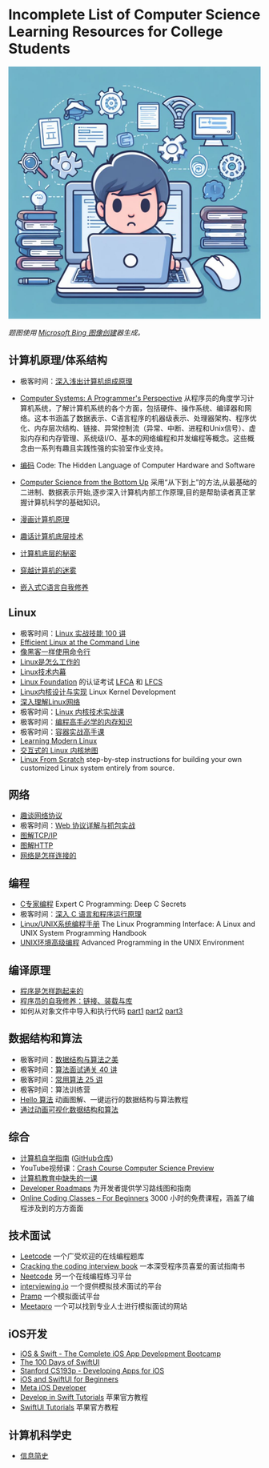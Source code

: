 # Incomplete List of Computer Science Learning Resources for College Students

<img src="https://raw.githubusercontent.com/mz1999/material/master/images/202310071053668.jpeg" alt="cs resource" style="zoom:50%;" />

*题图使用 [Microsoft Bing 图像创建](https://bing.com/create)器生成。*

## 计算机原理/体系结构

* 极客时间：[深入浅出计算机组成原理](https://time.geekbang.org/column/intro/100026001)
* [Computer Systems: A Programmer's Perspective](http://csapp.cs.cmu.edu/3e/home.html) 从程序员的角度学习计算机系统，了解计算机系统的各个方面，包括硬件、操作系统、编译器和网络。这本书涵盖了数据表示、C语言程序的机器级表示、处理器架构、程序优化、内存层次结构、链接、异常控制流（异常、中断、进程和Unix信号）、虚拟内存和内存管理、系统级I/O、基本的网络编程和并发编程等概念。这些概念由一系列有趣且实践性强的实验室作业支持。
* [编码](https://book.douban.com/subject/4822685/)  Code: The Hidden Language of Computer Hardware and Software
* [Computer Science from the Bottom Up](https://bottomupcs.com/index.html) 采用“从下到上”的方法,从最基础的二进制、数据表示开始,逐步深入计算机内部工作原理,目的是帮助读者真正掌握计算机科学的基础知识。

* [漫画计算机原理](https://book.douban.com/subject/35658408/)
* [趣话计算机底层技术](https://book.douban.com/subject/36428782/)
* [计算机底层的秘密](https://book.douban.com/subject/36370606/)
* [穿越计算机的迷雾](https://book.douban.com/subject/30198087/)
* [嵌入式C语言自我修养](https://book.douban.com/subject/35446929/)

## Linux

* 极客时间：[Linux 实战技能 100 讲](https://time.geekbang.org/course/intro/100029601)
* [Efficient Linux at the Command Line](https://www.oreilly.com/library/view/efficient-linux-at/9781098113391/)
* [像黑客一样使用命令行](https://selfhostedserver.com/usingcli)
* [Linux是怎么工作的](https://book.douban.com/subject/35768243/)
* [Linux技术内幕](https://book.douban.com/subject/26931513/)
* [Linux Foundation](https://www.linuxfoundation.org/) 的认证考试 [LFCA](https://training.linuxfoundation.org/certification/certified-it-associate/#) 和 [LFCS](https://training.linuxfoundation.org/certification/linux-foundation-certified-sysadmin-lfcs/#)
* [Linux内核设计与实现](https://book.douban.com/subject/6097773/) Linux Kernel Development
* [深入理解Linux网络](https://book.douban.com/subject/35922722/)
* 极客时间：[Linux 内核技术实战课](https://time.geekbang.org/column/intro/100058001)
* 极客时间：[编程高手必学的内存知识](https://time.geekbang.org/column/intro/100094901)
* 极客时间：[容器实战高手课](https://time.geekbang.org/column/intro/100063801)
* [Learning Modern Linux](https://www.oreilly.com/library/view/learning-modern-linux/9781098108939/)
* [交互式的 Linux 内核地图](https://makelinux.github.io/kernel/map/)
* [Linux From Scratch](https://www.linuxfromscratch.org/lfs/) step-by-step instructions for building your own customized Linux system entirely from source.

## 网络

* [趣谈网络协议](https://book.douban.com/subject/35013753/)
* 极客时间：[Web 协议详解与抓包实战](https://time.geekbang.org/course/intro/100026801)
* [图解TCP/IP](https://book.douban.com/subject/24737674/)
* [图解HTTP](https://book.douban.com/subject/25863515/)
* [网络是怎样连接的](https://book.douban.com/subject/26941639/)

## 编程

* [C专家编程](https://book.douban.com/subject/35218533/) Expert C Programming: Deep C Secrets
* 极客时间：[深入 C 语言和程序运行原理](https://time.geekbang.org/column/intro/100100701)
* [Linux/UNIX系统编程手册](Linux/UNIX系统编程手册) The Linux Programming Interface: A Linux and UNIX System Programming Handbook
* [UNIX环境高级编程](https://book.douban.com/subject/25900403/) Advanced Programming in the UNIX Environment

## 编译原理

* [程序是怎样跑起来的](https://book.douban.com/subject/26365491/)
* [程序员的自我修养：链接、装载与库](https://book.douban.com/subject/3652388/)
* 如何从对象文件中导入和执行代码  [part1](https://blog.cloudflare.com/how-to-execute-an-object-file-part-1/) [part2](https://blog.cloudflare.com/how-to-execute-an-object-file-part-2/) [part3](https://blog.cloudflare.com/how-to-execute-an-object-file-part-3/)

## 数据结构和算法

* 极客时间：[数据结构与算法之美](https://time.geekbang.org/column/intro/100017301)
* 极客时间：[算法面试通关 40 讲](https://time.geekbang.org/course/intro/100019701)
* 极客时间：[常用算法 25 讲](https://time.geekbang.org/opencourse/intro/100057601)
* 极客时间：算法训练营
* [Hello 算法](https://www.hello-algo.com/) 动画图解、一键运行的数据结构与算法教程
* [通过动画可视化数据结构和算法](https://visualgo.net/zh)

## 综合

* [计算机自学指南](https://csdiy.wiki/) ([GitHub仓库](https://github.com/PKUFlyingPig/cs-self-learning))
* YouTube视频课：[Crash Course Computer Science Preview](https://www.youtube.com/watch?v=tpIctyqH29Q&list=PL8dPuuaLjXtNlUrzyH5r6jN9ulIgZBpdo)
* [计算机教育中缺失的一课](https://missing-semester-cn.github.io/)
* [Developer Roadmaps](https://roadmap.sh/) 为开发者提供学习路线图和指南
* [Online Coding Classes – For Beginners](https://www.freecodecamp.org/news/online-coding-classes-for-beginners-2022-guide/)  3000 小时的免费课程，涵盖了编程涉及到的方方面面

## 技术面试

* [Leetcode](https://leetcode.com/) 一个广受欢迎的在线编程题库
* [Cracking the coding interview book](https://www.amazon.com/Cracking-Coding-Interview-Programming-Questions/dp/0984782850) 一本深受程序员喜爱的面试指南书
* [Neetcode](https://neetcode.io/) 另一个在线编程练习平台
* [interviewing.io](https://interviewing.io/) 一个提供模拟技术面试的平台
* [Pramp](https://www.pramp.com/) 一个模拟面试平台
* [Meetapro](https://www.meetapro.com/) 一个可以找到专业人士进行模拟面试的网站

## iOS开发

* [iOS & Swift - The Complete iOS App Development Bootcamp](https://www.udemy.com/course/ios-13-app-development-bootcamp/)
* [The 100 Days of SwiftUI](https://www.hackingwithswift.com/100/swiftui)
* [Stanford CS193p - Developing Apps for iOS](https://cs193p.sites.stanford.edu/2023)
* [iOS and SwiftUI for Beginners](https://www.kodeco.com/ios/paths/learn)
* [Meta iOS Developer](https://www.coursera.org/professional-certificates/meta-ios-developer)
* [Develop in Swift Tutorials](https://developer.apple.com/tutorials/develop-in-swift-tutorials) 苹果官方教程
* [SwiftUI Tutorials](https://developer.apple.com/tutorials/swiftui) 苹果官方教程

## 计算机科学史

* [信息简史](https://book.douban.com/subject/25752043/)
